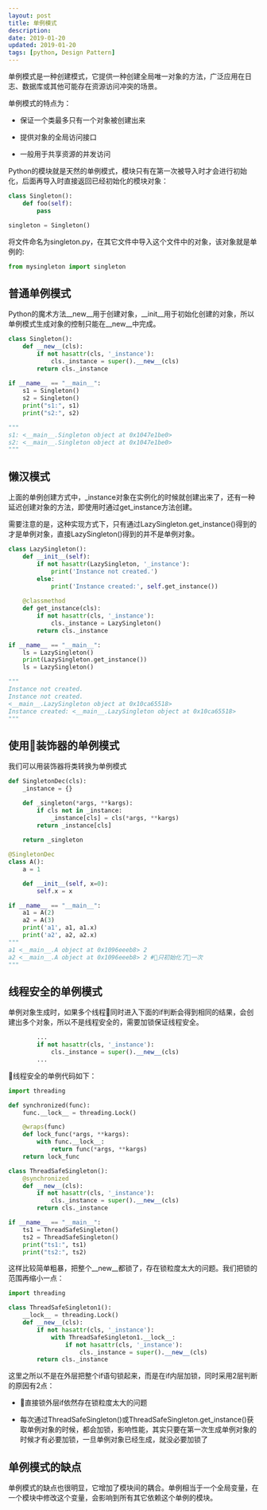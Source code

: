 ```yaml
---
layout: post
title: 单例模式
description: 
date: 2019-01-20
updated: 2019-01-20
tags: [python, Design Pattern]
---
```


单例模式是一种创建模式，它提供一种创建全局唯一对象的方法，广泛应用在日志、数据库或其他可能存在资源访问冲突的场景。

单例模式的特点为：

- 保证一个类最多只有一个对象被创建出来

- 提供对象的全局访问接口

- 一般用于共享资源的并发访问

<!--more-->

Python的模块就是天然的单例模式，模块只有在第一次被导入时才会进行初始化，后面再导入时直接返回已经初始化的模块对象：
```python
class Singleton():
    def foo(self):
        pass

singleton = Singleton()
```

将文件命名为singleton.py，在其它文件中导入这个文件中的对象，该对象就是单例的:
```python
from mysingleton import singleton
```

## 普通单例模式

Python的魔术方法__new__用于创建对象，__init__用于初始化创建的对象，所以单例模式生成对象的控制只能在__new__中完成。

```python
class Singleton():
    def __new__(cls):
        if not hasattr(cls, '_instance'):
            cls._instance = super().__new__(cls)
        return cls._instance
    
if __name__ == "__main__":
    s1 = Singleton()
    s2 = Singleton()
    print("s1:", s1)
    print("s2:", s2)

"""
s1: <__main__.Singleton object at 0x1047e1be0>
s2: <__main__.Singleton object at 0x1047e1be0>
"""
```

## 懒汉模式

上面的单例创建方式中，_instance对象在实例化的时候就创建出来了，还有一种延迟创建对象的方法，即使用时通过get_instance方法创建。

需要注意的是，这种实现方式下，只有通过LazySingleton.get_instance()得到的才是单例对象，直接LazySingleton()得到的并不是单例对象。

```python
class LazySingleton():
    def __init__(self):
        if not hasattr(LazySingleton, '_instance'):
            print('Instance not created.')
        else:
            print('Instance created:', self.get_instance())
    
    @classmethod
    def get_instance(cls):
        if not hasattr(cls, '_instance'):
            cls._instance = LazySingleton()
        return cls._instance

if __name__ == "__main__":
    ls = LazySingleton()
    print(LazySingleton.get_instance())
    ls = LazySingleton()

"""
Instance not created.
Instance not created.
<__main__.LazySingleton object at 0x10ca65518>
Instance created: <__main__.LazySingleton object at 0x10ca65518>
"""
```

## 使用装饰器的单例模式

我们可以用装饰器将类转换为单例模式

```python
def SingletonDec(cls):
    _instance = {}

    def _singleton(*args, **kargs):
        if cls not in _instance:
            _instance[cls] = cls(*args, **kargs)
        return _instance[cls]
    
    return _singleton

@SingletonDec
class A():
    a = 1

    def __init__(self, x=0):
        self.x = x

if __name__ == "__main__":
    a1 = A(2)
    a2 = A(3)
    print('a1', a1, a1.x)
    print('a2', a2, a2.x)
"""
a1 <__main__.A object at 0x1096eeeb8> 2
a2 <__main__.A object at 0x1096eeeb8> 2 #只初始化了一次
"""
```

## 线程安全的单例模式

单例对象生成时，如果多个线程同时进入下面的if判断会得到相同的结果，会创建出多个对象，所以不是线程安全的，需要加锁保证线程安全。

```python
        ...
        if not hasattr(cls, '_instance'):
            cls._instance = super().__new__(cls)
        ...
```

线程安全的单例代码如下：

```python
import threading

def synchronized(func):
    func.__lock__ = threading.Lock()

    @wraps(func)
    def lock_func(*args, **kargs):
        with func.__lock__:
            return func(*args, **kargs)
    return lock_func

class ThreadSafeSingleton():
    @synchronized
    def __new__(cls):
        if not hasattr(cls, '_instance'):
            cls._instance = super().__new__(cls)
        return cls._instance 

if __name__ == "__main__":
    ts1 = ThreadSafeSingleton()
    ts2 = ThreadSafeSingleton()
    print("ts1:", ts1)
    print("ts2:", ts2)
```

这样比较简单粗暴，把整个__new__都锁了，存在锁粒度太大的问题。我们把锁的范围再缩小一点：

```python
import threading

class ThreadSafeSingleton1():
    __lock__ = threading.Lock()
    def __new__(cls):
        if not hasattr(cls, '_instance'):
            with ThreadSafeSingleton1.__lock__:
                if not hasattr(cls, '_instance'):
                    cls._instance = super().__new__(cls)
        return cls._instance 
```

这里之所以不是在外层把整个if语句锁起来，而是在if内层加锁，同时采用2层判断的原因有2点：

- 直接锁外层if依然存在锁粒度太大的问题

- 每次通过ThreadSafeSingleton()或ThreadSafeSingleton.get_instance()获取单例对象的时候，都会加锁，影响性能，其实只要在第一次生成单例对象的时候才有必要加锁，一旦单例对象已经生成，就没必要加锁了

## 单例模式的缺点

单例模式的缺点也很明显，它增加了模块间的耦合。单例相当于一个全局变量，在一个模块中修改这个变量，会影响到所有其它依赖这个单例的模块。
